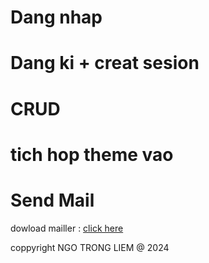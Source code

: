 # Dang nhap 

# Dang ki + creat sesion 

# CRUD

# tich hop theme vao 

# Send Mail
dowload mailler : [click here](https://github.com/PHPMailer/PHPMailer)


coppyright NGO TRONG LIEM @ 2024

